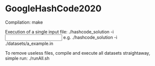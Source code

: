 # GoogleHashCode2020

Compilation:
    make

Execution of a single input file:
    ./hashcode_solution -i <input file path>
    e.g. ./hashcode_solution -i ./datasets/a_example.in

To remove useless files, compile and execute all datasets straightaway, simple run:
    ./runAll.sh
